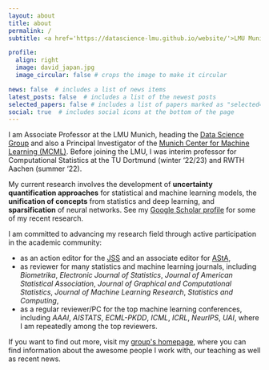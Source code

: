 ```yaml
---
layout: about
title: about
permalink: /
subtitle: <a href='https://datascience-lmu.github.io/website/'>LMU Munich, MCML</a>

profile:
  align: right
  image: david_japan.jpg
  image_circular: false # crops the image to make it circular

news: false  # includes a list of news items
latest_posts: false  # includes a list of the newest posts
selected_papers: false # includes a list of papers marked as "selected={true}"
social: true  # includes social icons at the bottom of the page
---
```


I am Associate Professor at the LMU Munich, heading the [Data Science Group](https://datascience-lmu.github.io/website/) and also a Principal Investigator of the [Munich Center for Machine Learning (MCML)](https://mcml.ai/). Before joining the LMU, I was interim professor for Computational Statistics at the TU Dortmund (winter ‘22/23) and RWTH Aachen (summer ‘22). 

My current research involves the development of **uncertainty quantification approaches** for statistical and machine learning models, the **unification of concepts** from statistics and deep learning, and **sparsification** of neural networks. See my [Google Scholar profile](https://scholar.google.de/citations?hl=de&user=_DYguksAAAAJ&view_op=list_works&sortby=pubdate) for some of my recent research.

I am committed to advancing my research field through active participation in the academic community: 
* as an action editor for the [JSS](https://www.jstatsoft.org/index) and an associate editor for [AStA](https://www.springer.com/journal/10182), 
* as reviewer for many statistics and machine learning journals, including *Biometrika*, *Electronic Journal of Statistics*, *Journal of American Statistical Association*, *Journal of Graphical and Computational Statistics*, *Journal of Machine Learning Research*, *Statistics and Computing*, 
* as a regular reviewer/PC for the top machine learning conferences, including *AAAI*, *AISTATS*, *ECML-PKDD*, *ICML*, *ICRL*, *NeurIPS*, *UAI*, where I am repeatedly among the top reviewers. 

If you want to find out more, visit my [group's homepage](https://datascience-lmu.github.io/website/), where you can find information about the awesome people I work with, our teaching as well as recent news.



